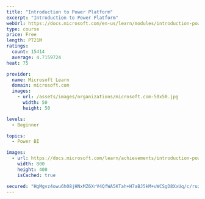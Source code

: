 ```yaml
---
title: "Introduction to Power Platform"
excerpt: "Introduction to Power Platform"
webUrl: https://docs.microsoft.com/en-us/learn/modules/introduction-power-platform/
type: course
price: Free
length: PT21M
ratings:
  count: 15414
  average: 4.7159724
heat: 75

provider:
  name: Microsoft Learn
  domain: microsoft.com
  images:
    - url: /assets/images/organizations/microsoft.com-50x50.jpg
      width: 50
      height: 50

levels:
  - Beginner

topics:
  - Power BI

images:
  - url: https://docs.microsoft.com/learn/achievements/introduction-power-platform-social.png
    width: 800
    height: 400
    isCached: true

secured: "HgMgvz4owu6h08jHNxMZ6XrV4QfWA5KTah+H7aBJ5kM+uWCSgD8XxUq/c/ruzO3d0UzLIttMgfLGerTGV1S15o3f+lFMQhL6GHqCi+s96d+nfDwF+4+cCxISbL5Lg68Q4Uokuk9fRG1/Rr4Pl2UVjjcjv71eVVU3YS5FcOZEPfaxxaNiMLF8zm599Wl0XffB6qeVN4OdqrSBqNcy5hCPNNwrBu+lONbEToSenusUq3CoNKlWopzlKRMy8QkAx1WtRYVcaJNKIDo9syJ+l0XgdYD/Y3qkBY/vie/KdDesWoszn3IMglJWiZlulO1oBI4A7eIe3jCP6yQNIdbKzrGEpeWNTwhEQCbQBPhtMdO926/qFBoyL0LKd/Dgck4IlcbhOXOkf0HUNdKQlGzS5oCkvS8D50XANh2o06D+0Q2MPkgrvzOwrpYqGryydebFxFwa;s80778Bgz26WL8qNaTnQ1w=="
---
```


